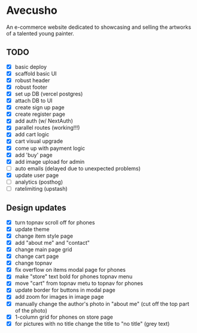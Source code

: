 # Avecusho

An e-commerce website dedicated to showcasing and selling the artworks of a talented young painter.

## TODO

- [x] basic deploy
- [x] scaffold basic UI
- [x] robust header
- [x] robust footer
- [x] set up DB (vercel postgres)
- [x] attach DB to UI
- [x] create sign up page
- [x] create register page
- [x] add auth (w/ NextAuth)
- [x] parallel routes (working!!!)
- [x] add cart logic
- [x] cart visual upgrade
- [x] come up with payment logic
- [x] add 'buy' page
- [x] add image upload for admin
- [ ] auto emails  (delayed due to unexpected problems)
- [x] update user page
- [ ] analytics (posthog)
- [ ] ratelimiting (upstash)

## Design updates
- [x] turn topnav scroll off for phones
- [x] update theme
- [x] change item style page
- [x] add "about me" and "contact"
- [x] change main page grid
- [x] change cart page
- [x] change topnav
- [x] fix overflow on items modal page for phones
- [x] make "store" text bold for phones topnav menu 
- [x] move "cart" from topnav metu to topnav for phones 
- [x] update border for buttons in modal page
- [x] add zoom for images in image page
- [x] manually change the author's photo in "about me" (cut off the top part of the photo)
- [x] 1-column grid for phones on store page
- [x] for pictures with no title change the title to "no title" (grey text)
